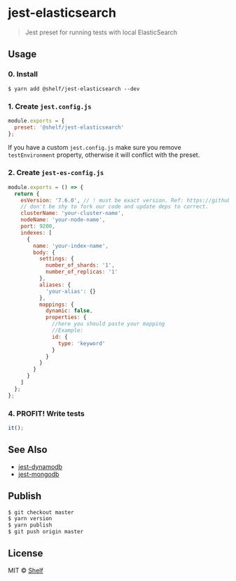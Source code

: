 # jest-elasticsearch

> Jest preset for running tests with local ElasticSearch

## Usage

### 0. Install

```
$ yarn add @shelf/jest-elasticsearch --dev
```

### 1. Create `jest.config.js`

```js
module.exports = {
  preset: '@shelf/jest-elasticsearch'
};
```

If you have a custom `jest.config.js` make sure you remove `testEnvironment` property, otherwise it will conflict with the preset.

### 2. Create `jest-es-config.js`

```js
module.exports = () => {
  return {
    esVersion: '7.6.0', // ! must be exact version. Ref: https://github.com/elastic/elasticsearch-js .
    // don't be shy to fork our code and update deps to correct.
    clusterName: 'your-cluster-name',
    nodeName: 'your-node-name',
    port: 9200,
    indexes: [
      {
        name: 'your-index-name',
        body: {
          settings: {
            number_of_shards: '1',
            number_of_replicas: '1'
          },
          aliases: {
            'your-alias': {}
          },
          mappings: {
            dynamic: false,
            properties: {
              //here you should paste your mapping
              //Example:
              id: {
                type: 'keyword'
              }
            }
          }
        }
      }
    ]
  };
};
```

### 4. PROFIT! Write tests

```js
it();
```

## See Also

- [jest-dynamodb](https://github.com/shelfio/jest-dynamodb)
- [jest-mongodb](https://github.com/shelfio/jest-mongodb)

## Publish

```sh
$ git checkout master
$ yarn version
$ yarn publish
$ git push origin master
```

## License

MIT © [Shelf](https://shelf.io)
